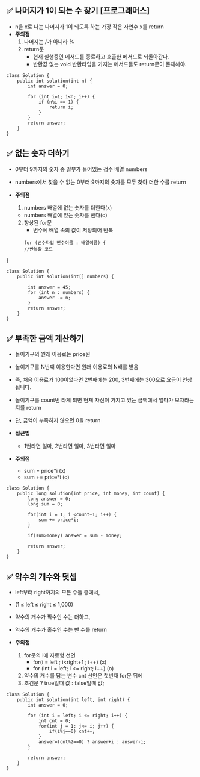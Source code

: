 ## ✅ 나머지가 1이 되는 수 찾기 [프로그래머스]
- n을 x로 나눈 나머지가 1이 되도록 하는 가장 작은 자연수 x를 return
- **주의점**
    1. 나머지는 /가 아니라 %
    2. return문
        - 현재 실행중인 메서드를 종료하고 호출한 메서드로 되돌아간다.
        - 반환값 없는 void 반환타입을 가지는 메서드들도 return문이 존재해야.
```
class Solution {
    public int solution(int n) {
        int answer = 0;
        
        for (int i=1; i<n; i++) {
            if (n%i == 1) {
                return i;
            } 
        }
        return answer;
    }
}
```

## ✅ 없는 숫자 더하기
- 0부터 9까지의 숫자 중 일부가 들어있는 정수 배열 numbers
- numbers에서 찾을 수 없는 0부터 9까지의 숫자를 모두 찾아 더한 수를 return 

- **주의점**
    1. numbers 배열에 없는 숫자를 더한다(x)
    - numbers 배열에 있는 숫자를 뺀다(o) 
    2. 향상된 for문
        - 변수에 배열 속의 값이 저장되어 반복
        ```
        for (변수타입 변수이름 : 배열이름) {
        //반복할 코드
        ```
}
```
class Solution {
    public int solution(int[] numbers) {
        
        int answer = 45;
        for (int n : numbers) {
            answer -= n;
        }
        return answer;
    }
}
```

## ✅ 부족한 금액 계산하기
- 놀이기구의 원래 이용료는 price원 
- 놀이기구를 N번째 이용한다면 원래 이용료의 N배를 받음 
- 즉, 처음 이용료가 100이었다면 2번째에는 200, 3번째에는 300으로 요금이 인상됩니다.
- 놀이기구를 count번 타게 되면 현재 자신이 가지고 있는 금액에서 얼마가 모자라는지를 return 
- 단, 금액이 부족하지 않으면 0을 return 

- **접근법**
    - 1번타면 얼마, 2번타면 얼마, 3번타면 얼마
- **주의점**
    - sum = price*i (x)
    - sum += price*i (o)

```
class Solution {
    public long solution(int price, int money, int count) {
        long answer = 0;
        long sum = 0;
        
        for(int i = 1; i <count+1; i++) {
            sum += price*i;
        }
        
        if(sum>money) answer = sum - money;

        return answer;
    }
}
```

## ✅ 약수의 개수와 덧셈
- left부터 right까지의 모든 수들 중에서, 
- (1 ≤ left ≤ right ≤ 1,000)
- 약수의 개수가 짝수인 수는 더하고, 
- 약수의 개수가 홀수인 수는 뺀 수를 return 

- **주의점**
    1. for문의 i에 자료형 선언
        - for(i = left ; i<right+1 ; i++) (x)
        - for (int i = left; i <= right; i++) (o)
    2. 약수의 개수를 담는 변수 cnt 선언은 첫번재 for문 뒤에
    3. 조건문 ? true일때 값 : false일때 값;


```
class Solution {
    public int solution(int left, int right) {
        int answer = 0;
        
        for (int i = left; i <= right; i++) {
            int cnt = 0;
            for(int j = 1; j<= i; j++) {
                if(i%j==0) cnt++;
            }
            answer=(cnt%2==0) ? answer+i : answer-i;
        }
        
        return answer;
    }
}
```